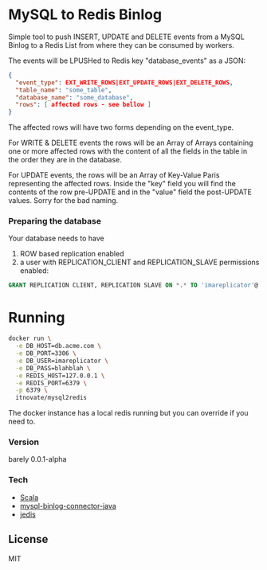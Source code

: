 # MySQL to Redis Binlog

Simple tool to push INSERT, UPDATE and DELETE events from a MySQL Binlog to a Redis List from where they can be consumed by workers.

The events will be LPUSHed to Redis key "database_events" as a JSON:
```json
{
  "event_type": EXT_WRITE_ROWS|EXT_UPDATE_ROWS|EXT_DELETE_ROWS,
  "table_name": "some_table",
  "database_name": "some_database",
  "rows": [ affected rows - see bellow ]
}
```

The affected rows will have two forms depending on the event_type.

For WRITE & DELETE events the rows will be an Array of Arrays containing one or more affected rows with the content of all the fields in the table in the order they are in the database.

For UPDATE events, the rows will be an Array of Key-Value Paris representing the affected rows. Inside the "key" field you will find the contents of the row pre-UPDATE and in the "value" field the post-UPDATE values. Sorry for the bad naming.

### Preparing the database
Your database needs to have
  1. ROW based replication enabled
  2. a user with REPLICATION_CLIENT and REPLICATION_SLAVE permissions enabled:
  ```sql
GRANT REPLICATION CLIENT, REPLICATION SLAVE ON *.* TO 'imareplicator'@'%' identified by 'blahblah';
```

# Running
```sh
docker run \
  -e DB_HOST=db.acme.com \
  -e DB_PORT=3306 \
  -e DB_USER=imareplicator \
  -e DB_PASS=blahblah \
  -e REDIS_HOST=127.0.0.1 \
  -e REDIS_PORT=6379 \
  -p 6379 \
  itnovate/mysql2redis
```

The docker instance has a local redis running but you can override if you need to.

### Version
barely 0.0.1-alpha

### Tech

* [Scala]
* [mysql-binlog-connector-java]
* [jedis]

License
----

MIT



[Scala]:http://www.scala-lang.org/
[mysql-binlog-connector-java]:https://github.com/shyiko/mysql-binlog-connector-java
[jedis]:https://github.com/xetorthio/jedis
